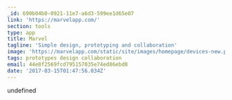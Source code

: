 ```yaml
---
_id: 690b04b0-0921-11e7-a6d3-599ee1d65e07
link: 'https://marvelapp.com/'
section: tools
type: app
title: Marvel
tagline: 'Simple design, prototyping and collaboration'
image: 'https://marvelapp.com/static/site/images/homepage/devices-new.png'
tags: prototypes design collaboration
email: 44e8f2569fcd795157035e74ed86ebd8
date: '2017-03-15T01:47:56.034Z'
---
```

undefined
